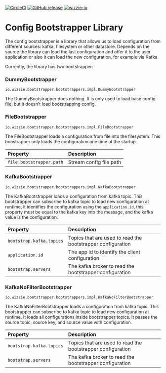 [![CircleCI](https://circleci.com/gh/wizzie-io/config-bootstrapper/tree/master.svg?style=svg)](https://circleci.com/gh/wizzie-io/config-bootstrapper/tree/master)
[![GitHub release](https://img.shields.io/github/release/wizzie-io/config-bootstrapper.svg)](https://github.com/wizzie-io/config-bootstrapper/releases/latest) 
[![wizzie-io](https://img.shields.io/badge/powered%20by-wizzie.io-F68D2E.svg)](https://github.com/wizzie-io/)

# Config Bootstrapper Library

The config bootstrapper is a library that allows us to load configuration from different sources: kafka, filesystem or other datastore. Depends on the source the library can load the last configuration and offer it to the user application or also it can load the new configuration, for example via Kafka.

Currently, the library has two bootstrapper:

### DummyBootstrapper

`io.wizzie.bootstrapper.bootstrappers.impl.DummyBootstrapper`

The DummyBootstrapper does nothing. It is only used to load base config file, but it doesn't load bootstrapping config.

### FileBootstrapper

`io.wizzie.bootstrapper.bootstrappers.impl.FileBootstrapper`

The FileBootstrapper loads a configuration from file into the filesystem. This boostrapper only loads the configuration one time at the startup.

| Property     | Description     | 
| :------------- | :-------------  | 
| `file.bootstrapper.path`      | Stream config file path      |


### KafkaBootstrapper 

`io.wizzie.bootstrapper.bootstrappers.impl.KafkaBootstrapper`

The KafkaBootstrapper loads a configuration from kafka topic. This bootstrapper can subscribe to kafka topic to load new configuration at runtime, it identifies the configuration using the `application.id`, this property must be equal to the kafka key into the message, and the kafka value is the configuration.

| Property     | Description     | 
| :------------- | :-------------  | 
| `bootstrap.kafka.topics`      | Topics that are used to read the bootstrapper configuration      |
| `application.id`      | The app id to identify the client configuration      |
| `bootstrap.servers`      | The kafka broker to read the bootstrapper configuration      |

### KafkaNoFilterBootstrapper 

`io.wizzie.bootstrapper.bootstrappers.impl.KafkaNoFilterBootstrapper`

The KafkaNoFilterBootstrapper loads a configuration from kafka topic. This bootstrapper can subscribe to kafka topic to load new configuration at runtime. It loads all configurations inside bootstrapper topics. It passes the source topic, source key, and source value with configuration.

| Property     | Description     | 
| :------------- | :-------------  | 
| `bootstrap.kafka.topics`      | Topics that are used to read the bootstrapper configuration      |
| `bootstrap.servers`      | The kafka broker to read the bootstrapper configuration      |
